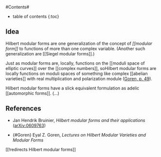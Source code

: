 #Contents#
* table of contents
{:toc}

## Idea

Hilbert modular forms are one generalization of the concept of _[[modular form]]_ to functions of more than one complex variable. (Another such generalization are [[Siegel modular forms]].)

Just as modular forms are, locally, functions on the [[moduli space of elliptic curves]] over the [[complex numbers]], soHilbert modular forms are locally functions on moduli spaces of something like complex [[abelian varieties]] with real multiplication and polarization module ([Goren, p. 49](#Goren)). 

Hilbert modular forms have a slick equivalent formulation as adelic [[automorphic forms]]. (...)

## References

* Jan Hendrik Bruinier, _Hilbert modular forms and their applications_ ([arXiv:0609763](http://arxiv.org/abs/math/0609763))

* {#Goren} Eyal Z. Goren, _Lectures on Hilbert Modular Varieties and Modular Forms_

[[!redirects Hilbert modular forms]]